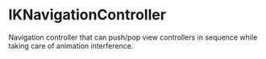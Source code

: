 IKNavigationController
======================

Navigation controller that can push/pop view controllers in sequence while taking care of animation interference.
